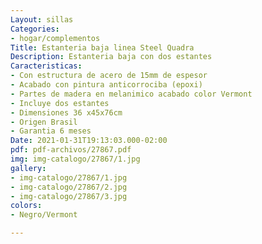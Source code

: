 ```yaml
---
Layout: sillas
Categories:
- hogar/complementos
Title: Estanteria baja linea Steel Quadra
Description: Estanteria baja con dos estantes
Caracteristicas:
- Con estructura de acero de 15mm de espesor
- Acabado con pintura anticorrociba (epoxi)
- Partes de madera en melanimico acabado color Vermont
- Incluye dos estantes
- Dimensiones 36 x45x76cm
- Origen Brasil
- Garantia 6 meses
Date: 2021-01-31T19:13:03.000-02:00
pdf: pdf-archivos/27867.pdf
img: img-catalogo/27867/1.jpg
gallery:
- img-catalogo/27867/1.jpg
- img-catalogo/27867/2.jpg
- img-catalogo/27867/3.jpg
colors:
- Negro/Vermont

---
```

